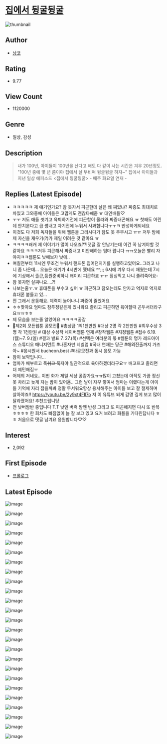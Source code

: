 # [집에서 뒹굴뒹굴](https://comic.naver.com/bestChallenge/list?titleId=769025)
![thumbnail](https://image-comic.pstatic.net/user_contents_data/challenge_comic/2023/04/03/344390/upload_7220168736445653809_480x623.jpeg)

## Author
- [낭코](https://comic.naver.com/artistTitle?id=344390)

## Rating
- 9.77

## View Count
- 1120000

## Genre
- 일상, 감성

## Description
> 내가 100년, 아이들이 100년을 산다고 해도 다 같이 사는 시간은 겨우 20년정도. "100년 중에 몇 년 쯤이야 집에서 살 부비며 뒹굴뒹굴 하자~" 집에서 아이들과 지낸 일상 에피소드 <집에서 뒹굴뒹굴> - 매주 화요일 연재 -

## Replies (Latest Episode)
- ㅋㅋㅋㅋㅋ 제 얘기인가요? 잠 못자서 피곤한데 살은 왜 쪄있냐? 짜증도 최대치로 차있고 그와중에 아이들은 고맙게도 괜찮다해줌 ㅠ 대인배들♡
- ㅜㅜ 저도 애들 씻기고 육퇴하기전에 피곤함이 올라와 짜증내곤해요 ㅠ 첫째도 어린데 안치운다고 급 썽내고 자기전에 누워서 사과합니다ㅜㅜㅋ 반성하게되네요
- 이것도 다 저희 독자들을 위해 웹툰을 그리시다가 잠도 못 주무시고 ㅠㅠ 저두 밤에 제 자신을 재우기(?)가 제일 어려운 것 같아요 ㅠ
- ㅋㅋㅋㅋ왜캐 제 이야기가 많이 나오죠??!댓글 잘 안남기는데 이건 꼭 남겨야할 것 같아요 ㅋㅋㅋ저두 피곤해서 짜증내고 미안해하는 엄마 랍니다 ㅠㅠ오늘은 빨리 자야지ㅋㅋ웹툰도 낮에보자 낮에..
- 며칠전부터 11시엔 무조건 누워서 핸드폰 집어던지기를 실행하고있어요..그러고 나니 좀 나은데... 오늘은 애기가 4시반에 깼네요 ^^;;; 6시에 겨우 다시 재웠는데 7시에 기상해서 출근,등원준비하니 왜이리 피곤하죠 ㅠㅠ 점심먹고 나니 졸려죽어요-
- 잠 못자면 살찌나요....?!
- 나보는줄ㅜ.ㅠ 휴대폰을 부수고 싶어 ㅠ 피곤하고 잠오는데도 안자고 억지로 억지로 휴대폰 붙들고 있...
- 전 그래서 운동해요. 체력이 늘어나니 짜증이 줄었어요
- ㅎㅎ맞아요 엄마도 잠투정같은게 있나봐요 졸리고 피곤하면 육아할때 곤두서더라구요ㅠㅠㅎㅎ
- 제 모습을 보는줄 알았어요 ㅋㅋㅋㅋ공감
- 🌈제2회 모든웹툰 공모전🌈 #총상금 1억1천만원 #대상 2명 각 2천만원 #최우수상 3명 각 1천만원 # 대상 수상작 네이버웹툰 연재 #창작웹툰 #지정웹툰 #접수 6.19.(월)~7. 9.(일) #결과 발표 7. 27.(목) #선택은 여러분의 몫 #웹툰의 명가 레드아이스 스튜디오 매니지먼트 #나혼자만 레벨업 #국내 연재는 당근 #해외진출까지 가즈아~ #응시원서 bucheon.best #타공모전과 동시 응모 가능
- 잠이 보약입니다...
- 엄마가 배부르고 푹~~쉬고 푹~~자야 일관적으로 육아하겠더라구요ㅜ 배고프고 졸리면 더 예민해짐ㅜ
- 어제의 저네요.. 이번 화가 제일 세상 공감가요ㅠㅠ많이 고쳤는데 아직도 가끔 정신 못 차리고 늦게 자는 밤이 있어욤.. 그런 날이 자꾸 쌓여서 엄마는 이랬다는게 아이들 기억에 자리 잡을까봐 정말 무서워요항상 용서해주는 아이들 보고 잘 절제하며 살아야죠!! https://youtu.be/2y9xt4FIl7o 저 이 유튜브 되게 감명 깊게 보고 많이 달라졌어요! 추천드립니당
- 전 낮버밤반 중입니다 T.T 낮엔 버럭 밤엔 반성 그리고 또 피곤해지면 다시 또 반복 ㅎㅎㅎㅎ 한 회차도 빠짐없이 늘 잘 보고 있고 요거 보려고 화욜을 기다린답니다 ㅎㅎ 처음으로 댓글 남겨요 응원합니다♡♡

## Interest
- 2,092

## First Episode
- [프롤로그](https://comic.naver.com/bestChallenge/detail?titleId=769025&no=1)

## Latest Episode
![image](https://image-comic.pstatic.net/user_contents_data/challenge_comic/2023/05/22/344390/upload_3473179357016778338.jpeg)

![image](https://image-comic.pstatic.net/user_contents_data/challenge_comic/2023/05/22/344390/upload_7018078499260227941.jpeg)

![image](https://image-comic.pstatic.net/user_contents_data/challenge_comic/2023/05/22/344390/upload_4121693494997968180.jpeg)

![image](https://image-comic.pstatic.net/user_contents_data/challenge_comic/2023/05/22/344390/upload_7018406158137768290.jpeg)

![image](https://image-comic.pstatic.net/user_contents_data/challenge_comic/2023/05/22/344390/upload_3544953272642200113.jpeg)

![image](https://image-comic.pstatic.net/user_contents_data/challenge_comic/2023/05/22/344390/upload_7306073585040254049.jpeg)

![image](https://image-comic.pstatic.net/user_contents_data/challenge_comic/2023/05/22/344390/upload_7005180334580250419.jpeg)

![image](https://image-comic.pstatic.net/user_contents_data/challenge_comic/2023/05/22/344390/upload_3919597561894561079.jpeg)

![image](https://image-comic.pstatic.net/user_contents_data/challenge_comic/2023/05/22/344390/upload_7004894238990754404.jpeg)

![image](https://image-comic.pstatic.net/user_contents_data/challenge_comic/2023/05/22/344390/upload_7005456291329029938.jpeg)

![image](https://image-comic.pstatic.net/user_contents_data/challenge_comic/2023/05/22/344390/upload_3703704043654559844.jpeg)

![image](https://image-comic.pstatic.net/user_contents_data/challenge_comic/2023/05/22/344390/upload_3990581114282586421.jpeg)

![image](https://image-comic.pstatic.net/user_contents_data/challenge_comic/2023/05/22/344390/upload_3905292912160748599.jpeg)

![image](https://image-comic.pstatic.net/user_contents_data/challenge_comic/2023/05/22/344390/upload_7075496083092549989.jpeg)

![image](https://image-comic.pstatic.net/user_contents_data/challenge_comic/2023/05/22/344390/upload_3559593265788904755.jpeg)

![image](https://image-comic.pstatic.net/user_contents_data/challenge_comic/2023/05/22/344390/upload_3487255489478287667.jpeg)

![image](https://image-comic.pstatic.net/user_contents_data/challenge_comic/2023/05/22/344390/upload_3558460752403838305.jpeg)

![image](https://image-comic.pstatic.net/user_contents_data/challenge_comic/2023/05/22/344390/upload_7004564398423618613.jpeg)

![image](https://image-comic.pstatic.net/user_contents_data/challenge_comic/2023/05/22/344390/upload_3690476901626361954.jpeg)

![image](https://image-comic.pstatic.net/user_contents_data/challenge_comic/2023/05/22/344390/upload_7363443889131501873.jpeg)

![image](https://image-comic.pstatic.net/user_contents_data/challenge_comic/2023/05/22/344390/upload_3689908685274100275.jpeg)

![image](https://image-comic.pstatic.net/user_contents_data/challenge_comic/2023/05/22/344390/upload_3545847158516233522.jpeg)

![image](https://image-comic.pstatic.net/user_contents_data/challenge_comic/2023/05/22/344390/upload_7075546677857510962.jpeg)

![image](https://image-comic.pstatic.net/user_contents_data/challenge_comic/2023/05/22/344390/upload_7363492284755884131.jpeg)

![image](https://image-comic.pstatic.net/user_contents_data/challenge_comic/2023/05/22/344390/upload_3919593349390348642.jpeg)
